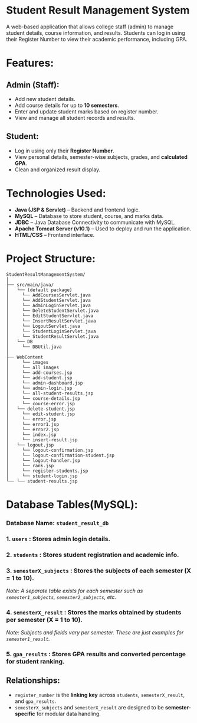 # Student Result Management System

A web-based application that allows college staff (admin) to manage student details, course information, and results. Students can log in using their Register Number to view their academic performance, including GPA.

# Features:

## Admin (Staff):
- Add new student details.
- Add course details for up to **10 semesters**.
- Enter and update student marks based on register number.
- View and manage all student records and results.

## Student:
- Log in using only their **Register Number**.
- View personal details, semester-wise subjects, grades, and **calculated GPA**.
- Clean and organized result display.

# Technologies Used:
- **Java (JSP & Servlet)** – Backend and frontend logic.
- **MySQL** – Database to store student, course, and marks data.
- **JDBC** – Java Database Connectivity to communicate with MySQL.
- **Apache Tomcat Server (v10.1)** – Used to deploy and run the application.
- **HTML/CSS** – Frontend interface.

# Project Structure:
```
StudentResultManagementSystem/
│
├── src/main/java/
│   └── (default package)
│ 	  └── AddCoursesServlet.java
│ 	  └── AddStudentServlet.java
│ 	  └── AdminLoginServlet.java
│ 	  └── DeleteStudentServlet.java
│ 	  └── EditStudentServlet.java
│ 	  └── InsertResultServlet.java
│ 	  └── LogoutServlet.java
│ 	  └── StudentLoginServlet.java
│ 	  └── StudentResultServlet.java
│   └── DB
│ 	  └── DBUtil.java
│
├── WebContent
│	  └── images
│ 	  └── all images
│	  └── add-courses.jsp
│	  └── add-student.jsp
│	  └── admin-dashboard.jsp
│	  └── admin-login.jsp
│	  └── all-student-results.jsp
│	  └── course-details.jsp
│	  └── course-error.jsp
│  	└── delete-student.jsp
│	  └── edit-student.jsp
│	  └── error.jsp
│	  └── error1.jsp
│	  └── error2.jsp
│	  └── index.jsp
│	  └── insert-result.jsp
│  	└── logout.jsp
│	  └── logout-confirmation.jsp
│	  └── logout-confirmation-student.jsp
│	  └── logout-handler.jsp
│	  └── rank.jsp
│	  └── register-students.jsp
│	  └── student-login.jsp
└──	└── student-results.jsp

```

# Database Tables(MySQL):

### Database Name: `student_result_db`

### 1. `users` : Stores admin login details.

### 2. `students` : Stores student registration and academic info.

### 3. `semesterX_subjects` : Stores the subjects of each semester (X = 1 to 10).

_Note: A separate table exists for each semester such as `semester1_subjects`, `semester2_subjects`, etc._

### 4. `semesterX_result` : Stores the marks obtained by students per semester (X = 1 to 10).

_Note: Subjects and fields vary per semester. These are just examples for `semester1_result`._

### 5. `gpa_results` : Stores GPA results and converted percentage for student ranking.

## Relationships:
- `register_number` is the **linking key** across `students`, `semesterX_result`, and `gpa_results`.
- `semesterX_subjects` and `semesterX_result` are designed to be **semester-specific** for modular data handling.



